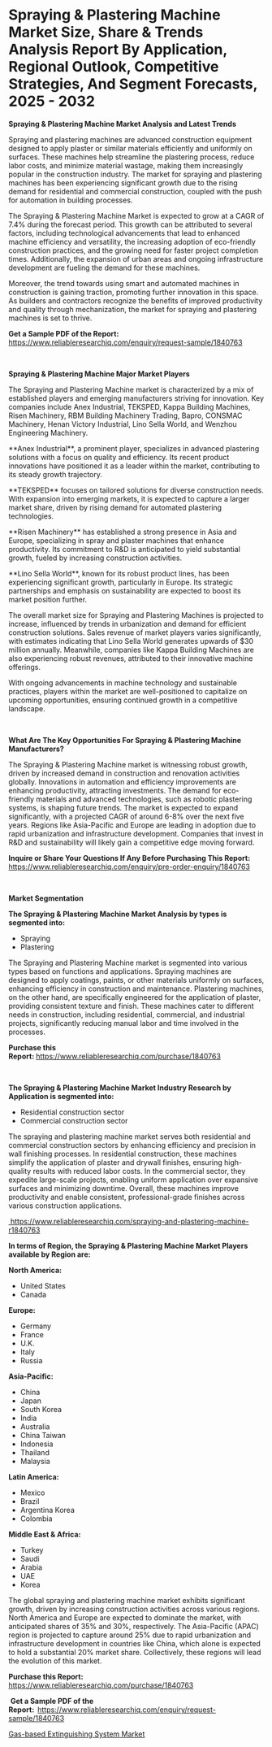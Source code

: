 <p><h1>Spraying & Plastering Machine Market Size, Share & Trends Analysis Report By Application, Regional Outlook, Competitive Strategies, And Segment Forecasts, 2025 - 2032</h1></p><p><strong>Spraying & Plastering Machine Market Analysis and Latest Trends</strong></p>
<p><p>Spraying and plastering machines are advanced construction equipment designed to apply plaster or similar materials efficiently and uniformly on surfaces. These machines help streamline the plastering process, reduce labor costs, and minimize material wastage, making them increasingly popular in the construction industry. The market for spraying and plastering machines has been experiencing significant growth due to the rising demand for residential and commercial construction, coupled with the push for automation in building processes.</p><p>The Spraying & Plastering Machine Market is expected to grow at a CAGR of 7.4% during the forecast period. This growth can be attributed to several factors, including technological advancements that lead to enhanced machine efficiency and versatility, the increasing adoption of eco-friendly construction practices, and the growing need for faster project completion times. Additionally, the expansion of urban areas and ongoing infrastructure development are fueling the demand for these machines. </p><p>Moreover, the trend towards using smart and automated machines in construction is gaining traction, promoting further innovation in this space. As builders and contractors recognize the benefits of improved productivity and quality through mechanization, the market for spraying and plastering machines is set to thrive.</p></p>
<p><strong>Get a Sample PDF of the Report:&nbsp;</strong> <a href="https://www.reliableresearchiq.com/enquiry/request-sample/1840763?utm_campaign=2325&utm_medium=2&utm_source=Github&utm_content=ia&utm_term=12042025&utm_id=spraying-plastering-machine">https://www.reliableresearchiq.com/enquiry/request-sample/1840763</a></p>
<p>&nbsp;</p>
<p><strong>Spraying & Plastering Machine Major Market Players</strong></p>
<p><p>The Spraying and Plastering Machine market is characterized by a mix of established players and emerging manufacturers striving for innovation. Key companies include Anex Industrial, TEKSPED, Kappa Building Machines, Risen Machinery, RBM Building Machinery Trading, Bapro, CONSMAC Machinery, Henan Victory Industrial, Lino Sella World, and Wenzhou Engineering Machinery.</p><p>**Anex Industrial**, a prominent player, specializes in advanced plastering solutions with a focus on quality and efficiency. Its recent product innovations have positioned it as a leader within the market, contributing to its steady growth trajectory.</p><p>**TEKSPED** focuses on tailored solutions for diverse construction needs. With expansion into emerging markets, it is expected to capture a larger market share, driven by rising demand for automated plastering technologies.</p><p>**Risen Machinery** has established a strong presence in Asia and Europe, specializing in spray and plaster machines that enhance productivity. Its commitment to R&D is anticipated to yield substantial growth, fueled by increasing construction activities.</p><p>**Lino Sella World**, known for its robust product lines, has been experiencing significant growth, particularly in Europe. Its strategic partnerships and emphasis on sustainability are expected to boost its market position further.</p><p>The overall market size for Spraying and Plastering Machines is projected to increase, influenced by trends in urbanization and demand for efficient construction solutions. Sales revenue of market players varies significantly, with estimates indicating that Lino Sella World generates upwards of $30 million annually. Meanwhile, companies like Kappa Building Machines are also experiencing robust revenues, attributed to their innovative machine offerings.</p><p>With ongoing advancements in machine technology and sustainable practices, players within the market are well-positioned to capitalize on upcoming opportunities, ensuring continued growth in a competitive landscape.</p></p>
<p>&nbsp;</p>
<p><strong>What Are The Key Opportunities For Spraying & Plastering Machine Manufacturers?</strong></p>
<p><p>The Spraying & Plastering Machine market is witnessing robust growth, driven by increased demand in construction and renovation activities globally. Innovations in automation and efficiency improvements are enhancing productivity, attracting investments. The demand for eco-friendly materials and advanced technologies, such as robotic plastering systems, is shaping future trends. The market is expected to expand significantly, with a projected CAGR of around 6-8% over the next five years. Regions like Asia-Pacific and Europe are leading in adoption due to rapid urbanization and infrastructure development. Companies that invest in R&D and sustainability will likely gain a competitive edge moving forward.</p></p>
<p><strong>Inquire or Share Your Questions If Any Before Purchasing This Report:</strong> <a href="https://www.reliableresearchiq.com/enquiry/pre-order-enquiry/1840763?utm_campaign=2325&utm_medium=2&utm_source=Github&utm_content=ia&utm_term=12042025&utm_id=spraying-plastering-machine">https://www.reliableresearchiq.com/enquiry/pre-order-enquiry/1840763</a></p>
<p>&nbsp;</p>
<p><strong>Market Segmentation</strong></p>
<p><strong>The Spraying & Plastering Machine Market Analysis by types is segmented into:</strong></p>
<p><ul><li>Spraying</li><li>Plastering</li></ul></p>
<p><p>The Spraying and Plastering Machine market is segmented into various types based on functions and applications. Spraying machines are designed to apply coatings, paints, or other materials uniformly on surfaces, enhancing efficiency in construction and maintenance. Plastering machines, on the other hand, are specifically engineered for the application of plaster, providing consistent texture and finish. These machines cater to different needs in construction, including residential, commercial, and industrial projects, significantly reducing manual labor and time involved in the processes.</p></p>
<p><strong>Purchase this Report:&nbsp;</strong><a href="https://www.reliableresearchiq.com/purchase/1840763?utm_campaign=2325&utm_medium=2&utm_source=Github&utm_content=ia&utm_term=12042025&utm_id=spraying-plastering-machine">https://www.reliableresearchiq.com/purchase/1840763</a></p>
<p>&nbsp;</p>
<p><strong>The Spraying & Plastering Machine Market Industry Research by Application is segmented into:</strong></p>
<p><ul><li>Residential construction sector</li><li>Commercial construction sector</li></ul></p>
<p><p>The spraying and plastering machine market serves both residential and commercial construction sectors by enhancing efficiency and precision in wall finishing processes. In residential construction, these machines simplify the application of plaster and drywall finishes, ensuring high-quality results with reduced labor costs. In the commercial sector, they expedite large-scale projects, enabling uniform application over expansive surfaces and minimizing downtime. Overall, these machines improve productivity and enable consistent, professional-grade finishes across various construction applications.</p></p>
<p><a href="https://www.reliableresearchiq.com/spraying-and-plastering-machine-r1840763?utm_campaign=2325&utm_medium=2&utm_source=Github&utm_content=ia&utm_term=12042025&utm_id=spraying-plastering-machine">&nbsp;https://www.reliableresearchiq.com/spraying-and-plastering-machine-r1840763</a></p>
<p><strong>In terms of Region, the Spraying & Plastering Machine Market Players available by Region are:</strong></p>
<p>
    <p> <strong> North America: </strong>
        <ul>
            <li>United States</li>
            <li>Canada</li>
        </ul>
        </p> 
    <p> <strong> Europe: </strong>
        <ul>
            <li>Germany</li>
            <li>France</li>
            <li>U.K.</li>
            <li>Italy</li>
            <li>Russia</li>
        </ul>
        </p> 
    <p> <strong> Asia-Pacific: </strong>
        <ul>
            <li>China</li>
            <li>Japan</li>
            <li>South Korea</li>
            <li>India</li>
            <li>Australia</li>
            <li>China Taiwan</li>
            <li>Indonesia</li>
            <li>Thailand</li>
            <li>Malaysia</li>
        </ul>
        </p> 
    <p> <strong> Latin America: </strong>
        <ul>
            <li>Mexico</li>
            <li>Brazil</li>
            <li>Argentina Korea</li>
            <li>Colombia</li>
        </ul>
        </p> 
    <p> <strong> Middle East & Africa: </strong>
        <ul>
            <li>Turkey</li>
            <li>Saudi</li>
            <li>Arabia</li>
            <li>UAE</li>
            <li>Korea</li>
        </ul>
    </p>
    </p>
<p><p>The global spraying and plastering machine market exhibits significant growth, driven by increasing construction activities across various regions. North America and Europe are expected to dominate the market, with anticipated shares of 35% and 30%, respectively. The Asia-Pacific (APAC) region is projected to capture around 25% due to rapid urbanization and infrastructure development in countries like China, which alone is expected to hold a substantial 20% market share. Collectively, these regions will lead the evolution of this market.</p></p>
<p><strong>Purchase this Report: </strong><a href="https://www.reliableresearchiq.com/purchase/1840763?utm_campaign=2325&utm_medium=2&utm_source=Github&utm_content=ia&utm_term=12042025&utm_id=spraying-plastering-machine">https://www.reliableresearchiq.com/purchase/1840763</a></p>
<p>&nbsp;<strong>Get a Sample PDF of the Report:&nbsp;&nbsp;</strong><a href="https://www.reliableresearchiq.com/enquiry/request-sample/1840763?utm_campaign=2325&utm_medium=2&utm_source=Github&utm_content=ia&utm_term=12042025&utm_id=spraying-plastering-machine">https://www.reliableresearchiq.com/enquiry/request-sample/1840763</a></p>
<p><strong></strong></p>
<p><p><a href="https://github.com/skoppmerlib9/Market-Research-Report-List-1/blob/main/gas-based-extinguishing-system-market.md?utm_campaign=2325&utm_medium=2&utm_source=Github&utm_content=ia&utm_term=12042025&utm_id=spraying-plastering-machine">Gas-based Extinguishing System Market</a></p></p>
